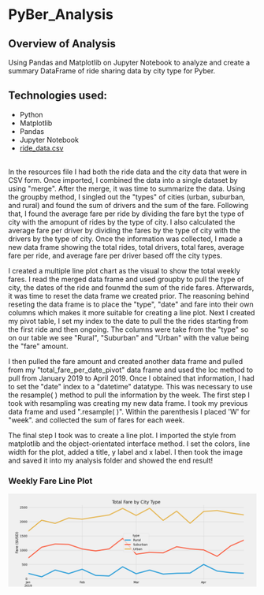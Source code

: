 # PyBer_Analysis

## Overview of Analysis
Using Pandas and Matplotlib on Jupyter Notebook to analyze and create a summary DataFrame of ride sharing data by city type for Pyber.

## Technologies used:
* Python
* Matplotlib
* Pandas
* Jupyter Notebook 
* [ride_data.csv](https://github.com/anrobertson/PyBer_Analysis/blob/main/Resources/ride_data.csv)

<br>In the resources file I had both the ride data and the city data that were in CSV form. Once imported, I combined the data into a single dataset by using "merge". After the merge, it was time to summarize the data. Using the groupby method, I singled out the "types" of cities (urban, suburban, and rural) and found the sum of drivers and the sum of the fare. Following that, I found the average fare per ride by dividing the fare byt the type of city with the amopunt of rides by the type of city. I also calculated the average fare per driver by dividing the fares by the type of city with the drivers by the type of city. Once the information was collected, I made a new data frame showing the total rides, total drivers, total fares, average fare per ride, and average fare per driver based off the city types.


I created a multiple line plot chart as the visual to show the total weekly fares. I read the merged data frame and used groupby to pull the type of city, the dates of the ride and founmd the sum of the ride fares. Afterwards, it was time to reset the data frame we created prior. The reasoning behind reseting the data frame is to place the "type", "date" and fare into their own columns which makes it more suitable for creating a line plot. Next I created my pivot table, I set my index to the date to pull the the rides starting from the first ride and then ongoing. The columns were take from the "type" so on our table we see "Rural", "Suburban" and "Urban" with the value being the "fare" amount.

I then pulled the fare amount and created another data frame and pulled from my "total_fare_per_date_pivot" data frame and used the loc method to pull from January 2019 to April 2019. Once I obtained that information, I had to set the "date" index to a "datetime" datatype. This was necessary to use the resample( ) method to pull the information by the week. The first step I took with resampling was creating my new data frame. I took my previous data frame and used ".resample( )". Within the parenthesis I placed 'W' for "week". and collected the sum of fares for each week.

The final step I took was to create a line plot. I imported the style from matplotlib and the object-orientated interface method. I set the colors, line width for the plot, added a title, y label and x label. I then took the image and saved it into my analysis folder and showed the end result!
### Weekly Fare Line Plot
![](analysis/PyBer_fare_summary.png)

